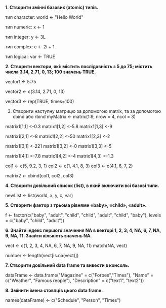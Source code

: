 **1. Створити змінні базових (atomic) типів.**

тип character: world <- "Hello World"

тип numeric: x <- 1 

тип integer: y <- 3L

тип complex: c <- 2i + 1 

тип logical: var <- TRUE 

**2. Створити вектори, які: містить послідовність з 5 до 75; містить числа 3.14, 2.71, 0, 13; 100 значень TRUE.**

vector1 <- 5:75 

vector2 <- c(3.14, 2.71, 0, 13) 

vector3 <- rep(TRUE, times=100) 

3. Створити наступну матрицю за допомогою matrix, та за допомогою cbind або rbind
myMatrix <- matrix(1:9, nrow = 4, ncol = 3)

matrix1[1,1] <-0.3 matrix1[1,2] <-5.8 matrix1[1,3] <-9

matrix1[2,1] <-8 matrix1[2,2] <-50 matrix1[2,3] <-2

matrix1[3,1] <-221 matrix1[3,2] <-0 matrix1[3,3] <-5

matrix1[4,1] <-7.8 matrix1[4,2] <-4 matrix1[4,3] <-1.3


col1 <- c(5, 9.2, 3, 1) col2 <- c(1, 4.1, 8, 3) col3 <- c(4.1, 6, 7, 2)

matrix2 <- cbind(col1, col2, col3) 

**4. Створити довільний список (list), в який включити всі базові типи.**

newList <- list(world, x, y, c, var)

**5. Створити фактор з трьома рівнями «baby», «child», «adult».**

f <- factor(c("baby", "adult", "child", "child", "adult", "child", "baby"), levels = c("baby", "child", "adult")) 

**6. Знайти індекс першого значення NA в векторі 1, 2, 3, 4, NA, 6, 7, NA, 9, NA, 11. Знайти кількість значень NA.**

vect <- c(1, 2, 3, 4, NA, 6, 7, NA, 9, NA, 11)
match(NA, vect)

number <- length(vect[is.na(vect)]) 

**7. Створити довільний data frame та вивести в консоль.**

dataFrame <- data.frame("Magazine" = c("Forbes","Times"), "Name" = c("Weather", "Famous reople"), "Description" = c("text1", "text2")) 

**8. Змінити імена стовпців цього data frame.**

names(dataFrame) <- c("Schedule", "Person", "Times") 